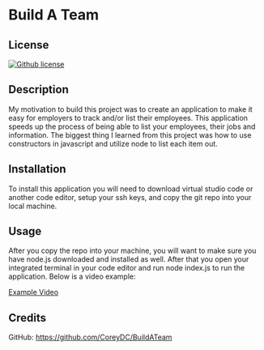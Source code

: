 # Build A Team

## License

[![Github license](https://img.shields.io/badge/license-MIT-orange?style=for-the-badge&logo=appveyor)](https://opensource.org/license/mit/)

## Description

My motivation to build this project was to create an application to make it easy for employers to track and/or list their employees. This application speeds up the process of being able to list your employees, their jobs and information. The biggest thing I learned from this project was how to use constructors in javascript and utilize node to list each item out. 

## Installation 

To install this application you will need to download virtual studio code or another code editor, setup your ssh keys, and copy the git repo into your local machine.

## Usage

After you copy the repo into your machine, you will want to make sure you have node.js downloaded and installed as well. After that you open your integrated terminal in your code editor and run node index.js to run the application. Below is a video example:

[Example Video](examples/ex_video.webm)

## Credits 

GitHub: https://github.com/CoreyDC/BuildATeam